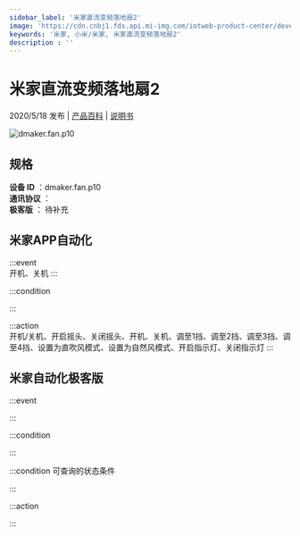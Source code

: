```yaml
---
sidebar_label: '米家直流变频落地扇2'
image: 'https://cdn.cnbj1.fds.api.mi-img.com/iotweb-product-center/developer_1583804782445dR5qAUrG.png?GalaxyAccessKeyId=AKVGLQWBOVIRQ3XLEW&Expires=9223372036854775807&Signature=4TPxre3cA22OIyrC3wr43NwjXv0='
keywords: '米家, 小米/米家, 米家直流变频落地扇2'
description : ''
---
```

# 米家直流变频落地扇2

2020/5/18 发布 | [产品百科](https://home.mi.com/webapp/content/baike/product/index.html?model=dmaker.fan.p10/) | [说明书](https://home.mi.com/views/introduction.html?model=dmaker.fan.p10&region=cn)

![dmaker.fan.p10](https://cdn.cnbj1.fds.api.mi-img.com/iotweb-product-center/developer_1583804782445dR5qAUrG.png?GalaxyAccessKeyId=AKVGLQWBOVIRQ3XLEW&Expires=9223372036854775807&Signature=4TPxre3cA22OIyrC3wr43NwjXv0=)

## 规格  
> 
**设备 ID** ：dmaker.fan.p10  
**通讯协议** ：  
**极客版**  ： 待补充 


## 米家APP自动化  

:::event  
开机、关机
:::

:::condition  

:::

:::action   
开机/关机、开启摇头、关闭摇头、开机、关机、调至1挡、调至2挡、调至3挡、调至4挡、设置为直吹风模式、设置为自然风模式、开启指示灯、关闭指示灯
:::

## 米家自动化极客版  

:::event  

:::

:::condition  

:::

:::condition 可查询的状态条件  

:::

:::action  

:::

        
